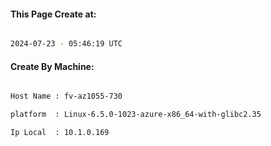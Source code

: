 
   
#### This Page Create at:

```bash

2024-07-23 - 05:46:19 UTC

```

#### Create By Machine:

```bash

Host Name : fv-az1055-730

platform  : Linux-6.5.0-1023-azure-x86_64-with-glibc2.35

Ip Local  : 10.1.0.169

```


